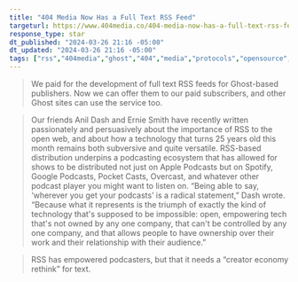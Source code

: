 ```yaml
---
title: "404 Media Now Has a Full Text RSS Feed"
targeturl: https://www.404media.co/404-media-now-has-a-full-text-rss-feed/
response_type: star
dt_published: "2024-03-26 21:16 -05:00"
dt_updated: "2024-03-26 21:16 -05:00"
tags: ["rss","404media","ghost","404","media","protocols","opensource","technology"]
---
```


> We paid for the development of full text RSS feeds for Ghost-based publishers. Now we can offer them to our paid subscribers, and other Ghost sites can use the service too.

> Our friends Anil Dash and Ernie Smith have recently written passionately and persuasively about the importance of RSS to the open web, and about how a technology that turns 25 years old this month remains both subversive and quite versatile. RSS-based distribution underpins a podcasting ecosystem that has allowed for shows to be distributed not just on Apple Podcasts but on Spotify, Google Podcasts, Pocket Casts, Overcast, and whatever other podcast player you might want to listen on. “Being able to say, ‘wherever you get your podcasts’ is a radical statement,” Dash wrote. “Because what it represents is the triumph of exactly the kind of technology that's supposed to be impossible: open, empowering tech that's not owned by any one company, that can't be controlled by any one company, and that allows people to have ownership over their work and their relationship with their audience.”

> RSS has empowered podcasters, but that it needs a “creator economy rethink” for text.